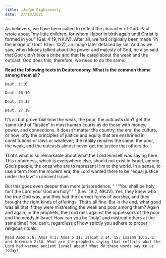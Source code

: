 ```yaml
---
title:  Judge Righteously
date:  27/10/2021
---
```


As believers, we have been called to reflect the character of God. Paul wrote about “my little children, for whom I labor in birth again until Christ is formed in you” (Gal. 4:19, NKJV). After all, we had originally been made “in the image of God” (Gen. 1:27), an image later defaced by sin. And as we saw, when Moses talked about the power and majesty of God, he also said that God didn’t take a bribe and that He cared about the weak and the outcast. God does this; therefore, we need to do the same.

**Read the following texts in Deuteronomy. What is the common theme among them all?**

`Deut. 1:16`

`Deut. 16:19`

`Deut. 24:17`

`Deut. 27:19`

It’s all but proverbial how the weak, the poor, the outcasts don’t get the same kind of “justice” in most human courts as do those with money, power, and connections. It doesn’t matter the country, the era, the culture, or how lofty the principles of justice and equity that are enshrined in constitutions or laws or whatever; the reality remains the same: the poor, the weak, and the outcasts almost never get the justice that others do.

That’s what is so remarkable about what the Lord Himself was saying here. This unfairness, which is everywhere else, should not exist in Israel, among God’s people, the ones who are to represent Him to the world. In a sense, to use a term from the modern era, the Lord wanted there to be “equal justice under the law” in ancient Israel.

But this goes even deeper than mere jurisprudence. “ ‘ “You shall be holy, for I the Lord your God am holy” ’ ” (Lev. 19:2, NKJV). Yes, they knew who the true God was, and they had the correct forms of worship, and they brought the right kinds of offerings. That’s all fine. But in the end, what good was all that if they were mistreating the weak and poor among them? Again and again, in the prophets, the Lord rails against the oppressors of the poor and the needy in Israel. How can you be “holy” and mistreat others at the same time? You can’t, regardless of how strictly you adhere to proper religious rituals.

`Read Amos 2:6; Amos 4:1; Amos 5:11; Isaiah 3:14, 15; Isaiah 10:1, 2; and Jeremiah 2:34. What are the prophets saying that reflects what the Lord had warned ancient Israel about? What do these words say to us today?`